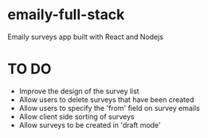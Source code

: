 # emaily-full-stack
Emaily surveys app built with React and Nodejs

# TO DO
* Improve the design of the survey list
* Allow users to delete surveys that have been created
* Allow users to specify the 'from' field on survey emails
* Allow client side sorting of surveys 
* Allow surveys to be created in 'draft mode'
